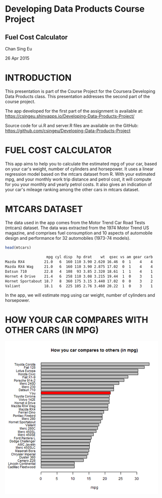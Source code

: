 Developing Data Products Course Project
========================================================

## Fuel Cost Calculator

Chan Sing Eu

26 Apr 2015

INTRODUCTION
========================================================

This presentation is part of the Course Project for the Coursera Developing Data Products class. This presentation addresses the second part of the course project.

The app developed for the first part of the assignment is available at:
https://csingeu.shinyapps.io/Developing-Data-Products-Project/

Source code for ui.R and server.R files are available on the GitHub:
https://github.com/csingeu/Developing-Data-Products-Project

FUEL COST CALCULATOR
========================================================

This app aims to help you to calculate the estimated mpg of your car, based on your car's weight, number of cylinders and horsepower. It uses a linear regression model based on the mtcars dataset from R. With your estimated mpg, and your monthly work trip distance and petrol cost, it will compute for you your monthly and yearly petrol costs. It also gives an indication of your car's mileage ranking among the other cars in mtcars dataset. 

MTCARS DATASET
========================================================

The data used in the app comes from the Motor Trend Car Road Tests (mtcars) dataset. The data was extracted from the 1974 Motor Trend US magazine, and comprises fuel consumption and 10 aspects of automobile design and performance for 32 automobiles (1973-74 models).


```r
head(mtcars)
```

```
                   mpg cyl disp  hp drat    wt  qsec vs am gear carb
Mazda RX4         21.0   6  160 110 3.90 2.620 16.46  0  1    4    4
Mazda RX4 Wag     21.0   6  160 110 3.90 2.875 17.02  0  1    4    4
Datsun 710        22.8   4  108  93 3.85 2.320 18.61  1  1    4    1
Hornet 4 Drive    21.4   6  258 110 3.08 3.215 19.44  1  0    3    1
Hornet Sportabout 18.7   8  360 175 3.15 3.440 17.02  0  0    3    2
Valiant           18.1   6  225 105 2.76 3.460 20.22  1  0    3    1
```

In the app, we will estimate mpg using car weight, number of cylinders and horsepower.

HOW YOUR CAR COMPARES WITH OTHER CARS (IN MPG)
========================================================

![plot of chunk unnamed-chunk-2](presentation-figure/unnamed-chunk-2-1.png) 

